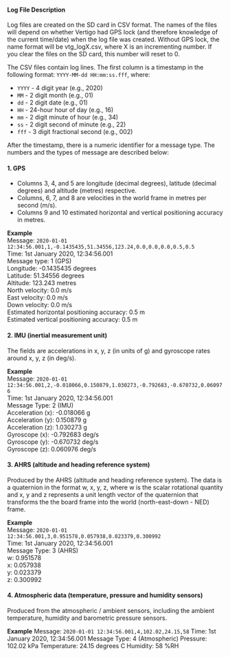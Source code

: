 #### Log File Description

Log files are created on the SD card in CSV format. The names of the files will depend on whether Vertigo had GPS lock (and therefore knowledge of the current time/date) when the log file was created. Without GPS lock, the name format will be vtg_logX.csv, where X is an incrementing number. If you clear the files on the SD card, this number will reset to 0.

The CSV files contain log lines. The first column is a timestamp in the following format:
`YYYY-MM-dd HH:mm:ss.fff`, where:
* `YYYY` - 4 digit year (e.g., 2020)
* `MM` - 2 digit month (e.g., 01)
* `dd` - 2 digit date (e.g., 01)
* `HH` - 24-hour hour of day (e.g., 16)
* `mm` - 2 digit minute of hour (e.g., 34)
* `ss` - 2 digit second of minute (e.g., 22)
* `fff` - 3 digit fractional second (e.g., 002)

After the timestamp, there is a numeric identifier for a message type. The numbers and the types of message are described below:

#### 1. GPS

* Columns 3, 4, and 5 are longitude (decimal degrees), latitude (decimal degrees) and altitude (metres) respective.
* Columns, 6, 7, and 8 are velocities in the world frame in metres per second (m/s).
* Columns 9 and 10 estimated horizontal and vertical positioning accuracy in metres.

**Example**  
Message: `2020-01-01 12:34:56.001,1,-0.1435435,51.34556,123.24,0.0,0.0,0.0,0.5,0.5`  
Time: 1st January 2020, 12:34:56.001  
Message type: 1 (GPS)  
Longitude: -0.1435435 degrees  
Latitude: 51.34556 degrees  
Altitude: 123.243 metres  
North velocity: 0.0 m/s  
East velocity: 0.0 m/s  
Down velocity: 0.0 m/s  
Estimated horizontal positioning accuracy: 0.5 m  
Estimated vertical positioning accuracy: 0.5 m  

#### 2. IMU (inertial measurement unit)

The fields are accelerations in x, y, z (in units of g) and gyroscope rates
around x, y, z (in deg/s).

**Example**  
Message: `2020-01-01 12:34:56.001,2,-0.018066,0.150879,1.030273,-0.792683,-0.670732,0.060976`  
Time: 1st January 2020, 12:34:56.001  
Message Type: 2 (IMU)  
Acceleration (x): -0.018066 g  
Acceleration (y): 0.150879 g  
Acceleration (z): 1.030273 g  
Gyroscope (x): -0.792683 deg/s  
Gyroscope (y): -0.670732 deg/s  
Gyroscope (z): 0.060976 deg/s  

#### 3. AHRS (altitude and heading reference system)

Produced by the AHRS (altitude and heading reference system). The data is a quaternion in the format w, x, y, z, where w is the scalar rotational quantity and x, y and z represents a unit length vector of the quaternion that transforms the the board frame into the world (north-east-down - NED) frame.

**Example**  
Message: `2020-01-01 12:34:56.001,3,0.951578,0.057938,0.023379,0.300992`  
Time: 1st January 2020, 12:34:56.001  
Message Type: 3 (AHRS)  
w: 0.951578  
x: 0.057938  
y: 0.023379  
z: 0.300992  

#### 4. Atmospheric data (temperature, pressure and humidity sensors)

Produced from the atmospheric / ambient sensors, including the ambient temperature, humidity and barometric pressure sensors.

**Example**
Message: `2020-01-01 12:34:56.001,4,102.02,24.15,58`
Time: 1st January 2020, 12:34:56.001 
Message Type: 4 (Atmospheric)
Pressure: 102.02 kPa
Temperature: 24.15 degrees C
Humidity: 58 %RH
